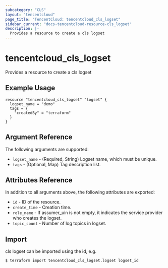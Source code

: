 ```yaml
---
subcategory: "CLS"
layout: "tencentcloud"
page_title: "TencentCloud: tencentcloud_cls_logset"
sidebar_current: "docs-tencentcloud-resource-cls_logset"
description: |-
  Provides a resource to create a cls logset
---
```


# tencentcloud_cls_logset

Provides a resource to create a cls logset

## Example Usage

```hcl
resource "tencentcloud_cls_logset" "logset" {
  logset_name = "demo"
  tags = {
    "createdBy" = "terraform"
  }
}
```

## Argument Reference

The following arguments are supported:

* `logset_name` - (Required, String) Logset name, which must be unique.
* `tags` - (Optional, Map) Tag description list.

## Attributes Reference

In addition to all arguments above, the following attributes are exported:

* `id` - ID of the resource.
* `create_time` - Creation time.
* `role_name` - If assumer_uin is not empty, it indicates the service provider who creates the logset.
* `topic_count` - Number of log topics in logset.


## Import

cls logset can be imported using the id, e.g.
```
$ terraform import tencentcloud_cls_logset.logset logset_id
```

